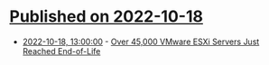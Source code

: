 # [Published on 2022-10-18](index.md)

* [2022-10-18, 13:00:00](https://it.slashdot.org/story/22/10/17/231238/over-45000-vmware-esxi-servers-just-reached-end-of-life?utm_source=rss1.0mainlinkanon&utm_medium=feed) - [Over 45,000 VMware ESXi Servers Just Reached End-of-Life](https://it.slashdot.org/story/22/10/17/231238/over-45000-vmware-esxi-servers-just-reached-end-of-life?utm_source=rss1.0mainlinkanon&utm_medium=feed)
